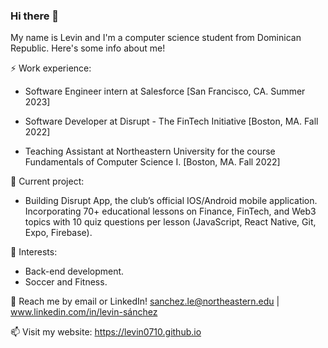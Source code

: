 ### Hi there 👋

My name is Levin and I'm a computer science student from Dominican Republic. Here's some info about me!

⚡ Work experience: <br> 

- Software Engineer intern at Salesforce [San Francisco, CA. Summer 2023]

- Software Developer at Disrupt - The FinTech Initiative [Boston, MA. Fall 2022]

- Teaching Assistant at Northeastern University for the course Fundamentals of Computer Science I. [Boston, MA. Fall 2022]


🔭 Current project:

- Building Disrupt App, the club’s official IOS/Android mobile application. Incorporating 70+ educational lessons on Finance, FinTech,
and Web3 topics with 10 quiz questions per lesson (JavaScript, React Native, Git, Expo, Firebase).


🌱 Interests:

- Back-end development.
- Soccer and Fitness.

💬 Reach me by email or LinkedIn! sanchez.le@northeastern.edu | www.linkedin.com/in/levin-sánchez

📫 Visit my website: https://levin0710.github.io
